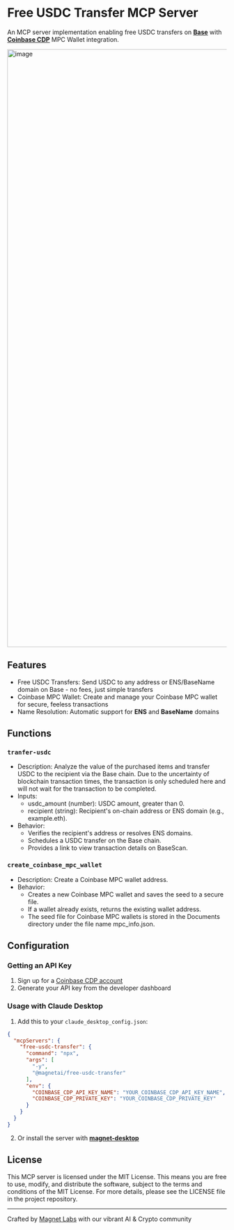# Free USDC Transfer MCP Server

An MCP server implementation enabling free USDC transfers on **[Base](https://base.org)** with **[Coinbase CDP](https://docs.cdp.coinbase.com/)** MPC Wallet integration.

<img width="1374" alt="image" src="https://github.com/user-attachments/assets/3a58a720-8489-4f02-9075-19c8f264e3cc" />

## Features

- Free USDC Transfers: Send USDC to any address or ENS/BaseName domain on Base - no fees, just simple transfers
- Coinbase MPC Wallet: Create and manage your Coinbase MPC wallet for secure, feeless transactions
- Name Resolution: Automatic support for **ENS** and **BaseName** domains

## Functions

### `tranfer-usdc`
- Description: Analyze the value of the purchased items and transfer USDC to the recipient via the Base chain. Due to the uncertainty of blockchain transaction times, the transaction is only scheduled here and will not wait for the transaction to be completed.
- Inputs:
    - usdc_amount (number): USDC amount, greater than 0.
    - recipient (string): Recipient's on-chain address or ENS domain (e.g., example.eth).
- Behavior:
    - Verifies the recipient's address or resolves ENS domains.
    - Schedules a USDC transfer on the Base chain.
    - Provides a link to view transaction details on BaseScan.

### `create_coinbase_mpc_wallet`
- Description: Create a Coinbase MPC wallet address.
- Behavior:
    - Creates a new Coinbase MPC wallet and saves the seed to a secure file.
    - If a wallet already exists, returns the existing wallet address.
    - The seed file for Coinbase MPC wallets is stored in the Documents directory under the file name mpc_info.json.

## Configuration

### Getting an API Key
1. Sign up for a [Coinbase CDP account](https://portal.cdp.coinbase.com/)
2. Generate your API key from the developer dashboard

### Usage with Claude Desktop

1. Add this to your `claude_desktop_config.json`:
```json
{
  "mcpServers": {
    "free-usdc-transfer": {
      "command": "npx",
      "args": [
        "-y",
        "@magnetai/free-usdc-transfer"
      ],
      "env": {
        "COINBASE_CDP_API_KEY_NAME": "YOUR_COINBASE_CDP_API_KEY_NAME",
        "COINBASE_CDP_PRIVATE_KEY": "YOUR_COINBASE_CDP_PRIVATE_KEY"
      }
    }
  }
}
```

2. Or install the server with **[magnet-desktop](https://github.com/magnetai/magnet-desktop)**

## License

This MCP server is licensed under the MIT License. This means you are free to use, modify, and distribute the software, subject to the terms and conditions of the MIT License. For more details, please see the LICENSE file in the project repository.

---

Crafted by [Magnet Labs](https://magnetlabs.xyz) with our vibrant AI & Crypto community
